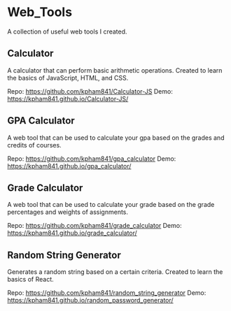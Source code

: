 # Web_Tools

A collection of useful web tools I created.

## Calculator

A calculator that can perform basic arithmetic operations. Created to learn the basics of JavaScript, HTML, and CSS.

Repo: https://github.com/kpham841/Calculator-JS
Demo: https://kpham841.github.io/Calculator-JS/

## GPA Calculator

A web tool that can be used to calculate your gpa based on the grades and credits of courses.

Repo: https://github.com/kpham841/gpa_calculator
Demo: https://kpham841.github.io/gpa_calculator/

## Grade Calculator

A web tool that can be used to calculate your grade based on the grade percentages and weights of assignments.

Repo: https://github.com/kpham841/grade_calculator
Demo: https://kpham841.github.io/grade_calculator/

## Random String Generator

Generates a random string based on a certain criteria. Created to learn the basics of React.

Repo: https://github.com/kpham841/random_string_generator
Demo: https://kpham841.github.io/random_password_generator/

